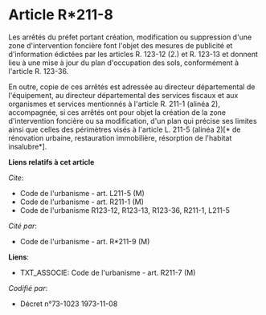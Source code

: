 # Article R*211-8

Les arrêtés du préfet portant création, modification ou suppression d'une zone d'intervention foncière font l'objet des
mesures de publicité et d'information édictées par les articles R. 123-12 (2.) et R. 123-13 et donnent lieu à une mise à jour
du plan d'occupation des sols, conformément à l'article R. 123-36.

En outre, copie de ces arrêtés est adressée au directeur départemental de l'équipement, au directeur départemental des
services fiscaux et aux organismes et services mentionnés à l'article R. 211-1 (alinéa 2), accompagnée, si ces arrêtés ont
pour objet la création de la zone d'intervention foncière ou sa modification, d'un plan qui précise ses limites ainsi que
celles des périmètres visés à l'article L. 211-5 (alinéa 2)[* de rénovation urbaine, restauration immobilière, résorption de
l'habitat insalubre*].

**Liens relatifs à cet article**

_Cite_:

  - Code de l'urbanisme - art. L211-5 (M)
  - Code de l'urbanisme - art. R211-1 (M)
  - Code de l'urbanisme R123-12, R123-13, R123-36, R211-1, L211-5

_Cité par_:

  - Code de l'urbanisme - art. R*211-9 (M)

**Liens**:

  - TXT_ASSOCIE: Code de l'urbanisme - art. R211-7 (M)

_Codifié par_:

  - Décret n°73-1023 1973-11-08
